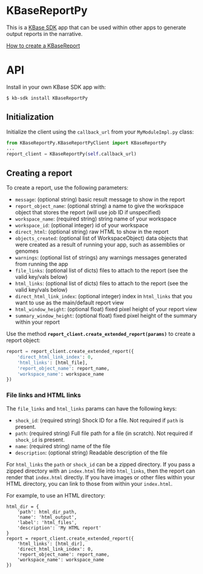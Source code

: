 
# KBaseReportPy

This is a [KBase SDK](https://github.com/kbase/kb_sdk) app that can be used within other apps to generate output reports in the narrative.

[How to create a KBaseReport](https://github.com/kbase/kb_sdk/blob/master/doc/howto/create_a_report.md)

# API

Install in your own KBase SDK app with:

```sh
$ kb-sdk install KBaseReportPy
```

## Initialization

Initialize the client using the `callback_url` from your `MyModuleImpl.py` class:

```py
from KBaseReportPy.KBaseReportPyClient import KBaseReportPy
...
report_client = KBaseReportPy(self.callback_url)
```

## Creating a report

To create a report, use the following parameters:

* `message`: (optional string) basic result message to show in the report
* `report_object_name`: (optional string) a name to give the workspace object that stores the report (will use job ID if unspecified)
* `workspace_name`: (required string) string name of your workspace
* `workspace_id`: (optional integer) id of your workspace
* `direct_html`: (optional string) raw HTML to show in the report
* `objects_created`: (optional list of WorkspaceObject) data objects that were created as a result of running your app, such as assemblies or genomes
* `warnings`: (optional list of strings) any warnings messages generated from running the app
* `file_links`: (optional list of dicts) files to attach to the report (see the valid key/vals below)
* `html_links`: (optional list of dicts) files to attach to the report (see the valid key/vals below)
* `direct_html_link_index`: (optional integer) index in `html_links` that you want to use as the main/default report view
* `html_window_height`: (optional float) fixed pixel height of your report view
* `summary_window_height`: (optional float) fixed pixel height of the summary within your report

Use the method **`report_client.create_extended_report(params)`** to create a report object:

```py
report = report_client.create_extended_report({
    'direct_html_link_index': 0,
    'html_links': [html_file],
    'report_object_name': report_name,
    'workspace_name': workspace_name
})
```

### File links and HTML links

The `file_links` and `html_links` params can have the following keys:

* `shock_id`: (required string) Shock ID for a file. Not required if `path` is present.
* `path`: (required string) Full file path for a file (in scratch). Not required if `shock_id` is present.
* `name`: (required string) name of the file
* `description`: (optional string) Readable description of the file

For `html_links` the `path` or `shock_id` can be a zipped directory. If you pass a zipped directory with an `index.html` file into `html_links`, then the report can render that `index.html` directly. If you have images or other files within your HTML directory, you can link to those from within your `index.html`.

For example, to use an HTML directory:

```
html_dir = {
    'path': html_dir_path,
    'name': 'html_output',
    'label': 'html_files',
    'description': 'My HTML report'
}
report = report_client.create_extended_report({
    'html_links': [html_dir],
    'direct_html_link_index': 0,
    'report_object_name': report_name,
    'workspace_name': workspace_name
})
```
